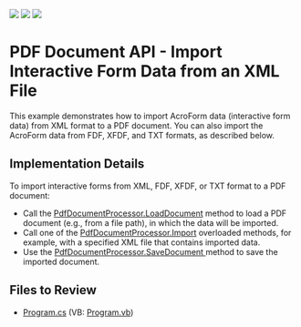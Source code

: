 <!-- default badges list -->
![](https://img.shields.io/endpoint?url=https://codecentral.devexpress.com/api/v1/VersionRange/128595584/16.2.3%2B)
[![](https://img.shields.io/badge/Open_in_DevExpress_Support_Center-FF7200?style=flat-square&logo=DevExpress&logoColor=white)](https://supportcenter.devexpress.com/ticket/details/T491383)
[![](https://img.shields.io/badge/📖_How_to_use_DevExpress_Examples-e9f6fc?style=flat-square)](https://docs.devexpress.com/GeneralInformation/403183)
<!-- default badges end -->

# PDF Document API - Import Interactive Form Data from an XML File


This example demonstrates how to import AcroForm data (interactive form data) from XML format to a PDF document. You can also import the AcroForm data from FDF, XFDF, and TXT formats, as described below.


## Implementation Details

To import interactive forms from XML, FDF, XFDF, or TXT format to a PDF document: 
-  Call the <a href="https://documentation.devexpress.com/#DocumentServer/DevExpressPdfPdfDocumentProcessor_LoadDocumenttopic">PdfDocumentProcessor.LoadDocument</a> method to load a PDF document (e.g., from a file path), in which the data will be imported.
- Call one of the <a href="https://documentation.devexpress.com/#DocumentServer/DevExpressPdfPdfDocumentProcessor_Importtopic">PdfDocumentProcessor.Import</a> overloaded methods, for example, with a specified XML file that contains imported data.
- Use the <a href="https://documentation.devexpress.com/#DocumentServer/DevExpressPdfPdfDocumentProcessor_SaveDocumenttopic">PdfDocumentProcessor.SaveDocument </a> method to save the imported document.

## Files to Review 

* [Program.cs](./CS/ImportInteractiveForms/Program.cs) (VB: [Program.vb](./VB/ImportInteractiveForms/Program.vb))

